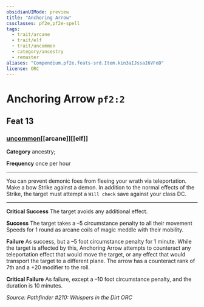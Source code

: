 ```yaml
---
obsidianUIMode: preview
title: "Anchoring Arrow"
cssclasses: pf2e,pf2e-spell
tags:
  - trait/arcane
  - trait/elf
  - trait/uncommon
  - category/ancestry
  - remaster
aliases: "Compendium.pf2e.feats-srd.Item.kin3aIJssaI6VFoD"
license: ORC
---
```

# Anchoring Arrow `pf2:2`
## Feat 13
### [uncommon](uncommon "Uncommon Rarity Trait")[[arcane]][[elf]]

**Category** ancestry; 




**Frequency** once per hour

* * *

You can prevent demonic foes from fleeing your wrath via teleportation. Make a bow Strike against a demon. In addition to the normal effects of the Strike, the target must attempt a `Will check` save against your class DC.

* * *

**Critical Success** The target avoids any additional effect.

**Success** The target takes a –5 circumstance penalty to all their movement Speeds for 1 round as arcane coils of magic meddle with their mobility.

**Failure** As success, but a –5 foot circumstance penalty for 1 minute. While the target is affected by this, Anchoring Arrow attempts to counteract any teleportation effect that would move the target, or any effect that would transport the target to a different plane. The arrow has a counteract rank of 7th and a +20 modifier to the roll.

**Critical Failure** As failure, except a –10 foot circumstance penalty, and the duration is 10 minutes.

*Source: Pathfinder #210: Whispers in the Dirt*
*ORC*
